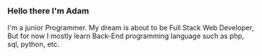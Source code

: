 ### Hello there I'm Adam

I'm a junior Programmer.
My dream is about to be Full Stack Web Developer,
But for now I mostly learn Back-End programming language such as php, sql, python, etc.

